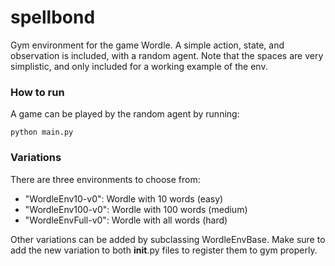 # spellbond
Gym environment for the game Wordle. A simple action, state, and observation is included, with a random agent. Note that the spaces are very simplistic, and only included for a working example of the env.

### How to run
A game can be played by the random agent by running:
```commandline
python main.py
```

### Variations
There are three environments to choose from:
- "WordleEnv10-v0": Wordle with 10 words (easy)
- "WordleEnv100-v0": Wordle with 100 words (medium)
- "WordleEnvFull-v0": Wordle with all words (hard)

Other variations can be added by subclassing WordleEnvBase. Make sure to add the new variation to both __init__.py files to register them to gym properly.

